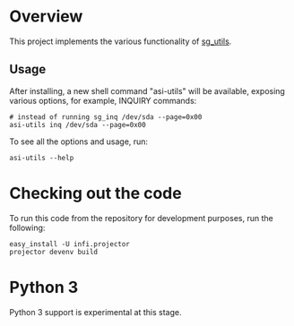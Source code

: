 Overview
========
This project implements the various functionality of [sg_utils](http://sg.danny.cz/sg/sg3_utils.html).

Usage
-----
After installing, a new shell command "asi-utils" will be available, exposing various options, for example, INQUIRY commands:

    # instead of running sg_inq /dev/sda --page=0x00
    asi-utils inq /dev/sda --page=0x00

To see all the options and usage, run:

    asi-utils --help

Checking out the code
=====================
To run this code from the repository for development purposes, run the following:

    easy_install -U infi.projector
    projector devenv build

Python 3
========
Python 3 support is experimental at this stage.
